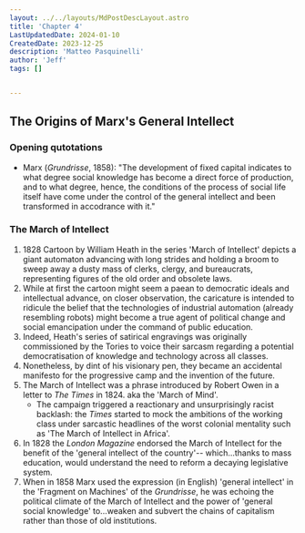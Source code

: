 ```yaml
---
layout: ../../layouts/MdPostDescLayout.astro
title: 'Chapter 4'
LastUpdatedDate: 2024-01-10
CreatedDate: 2023-12-25
description: 'Matteo Pasquinelli'
author: 'Jeff'
tags: []


---
```

## The Origins of Marx's General Intellect

### Opening qutotations
* Marx (*Grundrisse*, 1858): "The development of fixed capital indicates to what degree social knowledge has become a direct force of production, and to what degree, hence, the conditions of the process of social life itself have come under the control of the general intellect and been transformed in accodrance with it."

### The March of Intellect
1. 1828 Cartoon by William Heath in the series 'March of Intellect' depicts a giant automaton advancing with long strides and holding a broom to sweep away a dusty mass of clerks, clergy, and bureaucrats, representing figures of the old order and obsolete laws.
1. While at first the cartoon might seem a paean to democratic ideals and intellectual advance, on closer observation, the caricature is intended to ridicule the belief that the technologies of industrial automation (already resembling robots) might become a true agent of political change and social emancipation under the command of public education.
1. Indeed, Heath's series of satirical engravings was originally commissioned by the Tories to voice their sarcasm regarding a potential democratisation of knowledge and technology across all classes. 
1. Nonetheless, by dint of his visionary pen, they became an accidental manifesto for the progressive camp and the invention of the future.
1. The March of Intellect was a phrase introduced by Robert Owen in a letter to *The Times* in 1824. aka the 'March of Mind'. 
	* The campaign triggered a reactionary and unsurprisingly racist backlash: the *Times* started to mock the ambitions of the working class under sarcastic headlines of the worst colonial mentality such as 'The March of Intellect in Africa'.
1. In 1828 the *London Magazine* endorsed the March of Intellect for the benefit of the 'general intellect of the country'-- which...thanks to mass education, would understand the need to reform a decaying legislative system.
1. When in 1858 Marx used the expression (in English) 'general intellect' in the 'Fragment on Machines' of the *Grundrisse*, he was echoing the political climate of the March of Intellect and the power of 'general social knowledge' to...weaken and subvert the chains of capitalism rather than those of old institutions. 
